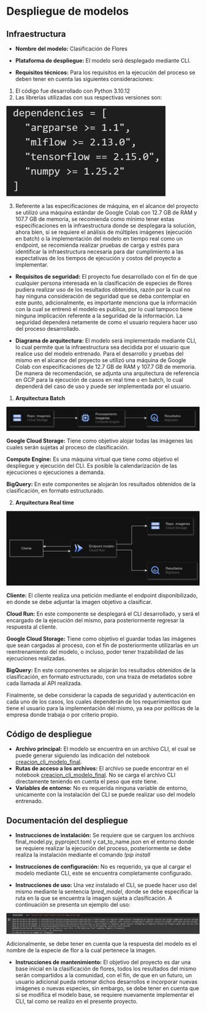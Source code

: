 # Despliegue de modelos

## Infraestructura

- **Nombre del modelo:** Clasificación de Flores

- **Plataforma de despliegue:** El modelo será desplegado mediante CLI.
  
- **Requisitos técnicos:** Para los requisitos en la ejecución del proceso se deben tener en cuenta las siguientes consideraciones: 
1.	El código fue desarrollado con Python 3.10.12
2.	Las librerías utilizadas con sus respectivas versiones son:
   
![Dependencias](https://github.com/Serebas12/MLDS6_Grupo1/blob/master/docs/deployment/Dependencias.png)

3.	Referente a las especificaciones de máquina, en el alcance del proyecto se utilizó una máquina estándar de Google Colab con 12.7 GB de RAM y 107.7 GB de memoria, se recomienda como mínimo tener estas especificaciones en la infraestructura donde se desplegara la solución, ahora bien, si se requiere el análisis de múltiples imágenes (ejecución en batch) o la implementación del modelo en tiempo real como un endpoint, se recomienda realizar pruebas de carga y estrés para identificar la infraestructura necesaria para dar cumplimiento a las expectativas de los tiempos de ejecución y costos del proyecto a implementar.  

  
- **Requisitos de seguridad:** El proyecto fue desarrollado con el fin de que cualquier persona interesada en la clasificación de especies de flores pudiera realizar uso de los resultados obtenidos, razón por la cual no hay ninguna consideración de seguridad que se deba contemplar en este punto, adicionalmente, es importante menciona que la información con la cual se entrenó el modelo es publica, por lo cual tampoco tiene ninguna implicación referente a la seguridad de la información. La seguridad dependerá netamente de como el usuario requiera hacer uso del proceso desarrollado.
  
- **Diagrama de arquitectura:** El modelo será implementado mediante CLI, lo cual permite que la infraestructura sea decidida por el usuario que realice uso del modelo entrenado. Para el desarrollo y pruebas del mismo en el alcance del proyecto se utilizó una máquina de Google Colab con especificaciones de 12.7 GB de RAM y 107.7 GB de memoria. De manera de recomendación, se adjunta una arquitectura de referencia en GCP para la ejecución de casos en real time o en batch, lo cual dependerá del caso de uso y puede ser implementada por el usuario.

1. **Arquitectura Batch**

![Batch](https://github.com/Serebas12/MLDS6_Grupo1/blob/master/docs/deployment/Batch.png)

**Google Cloud Storage:** Tiene como objetivo alojar todas las imágenes las cuales serán sujetas al proceso de clasificación. 

**Compute Engine:** Es una máquina virtual que tiene como objetivo el despliegue y ejecución del CLI. Es posible la calendarización de las ejecuciones o ejecuciones a demanda. 

**BigQuery:** En este componentes se alojarán los resultados obtenidos de la clasificación, en formato estructurado.

2. **Arquitectura Real time**

![RealTime](https://github.com/Serebas12/MLDS6_Grupo1/blob/master/docs/deployment/RealTime.png)

**Cliente:** El cliente realiza una petición mediante el endpoint disponibilizado, en donde se debe adjuntar la imagen objetivo a clasificar. 

**Cloud Run:** En este componente se desplegará el CLI desarrollado, y será el encargado de la ejecución del mismo, para posteriormente regresar la respuesta al cliente.

**Google Cloud Storage:** Tiene como objetivo el guardar todas las imágenes que sean cargadas al proceso, con el fin de posteriormente utilizarlas en un reentrenamiento del modelo, o incluso, poder tener trazabilidad de las ejecuciones realizadas. 

**BigQuery:** En este componentes se alojarán los resultados obtenidos de la clasificación, en formato estructurado, con una traza de metadatos sobre cada llamada al API realizada.

Finalmente, se debe considerar la capada de seguridad y autenticación en cada uno de los casos, los cuales dependerán de los requerimientos que tiene el usuario para la implementación del mismo, ya sea por políticas de la empresa donde trabaja o por criterio propio.

## Código de despliegue

- **Archivo principal:** El modelo se encuentra en un archivo CLI, el cual se puede generar siguiendo las indicación del notebook [creacion_cli_modelo_final](https://github.com/Serebas12/MLDS6_Grupo1/blob/master/scripts/evaluation/creacion_cli_modelo_final.ipynb).
- **Rutas de acceso a los archivos:** El archivo se puede encontrar en el notebook [creacion_cli_modelo_final](https://github.com/Serebas12/MLDS6_Grupo1/blob/master/scripts/evaluation/creacion_cli_modelo_final.ipynb). No se carga el archivo CLI directamente teniendo en cuenta el peso que este tiene. 
- **Variables de entorno:** No es requerida ninguna variable de entorno, unicamente con la instalación del CLI se puede realizar uso del modelo entrenado. 

## Documentación del despliegue

- **Instrucciones de instalación:** Se requiere que se carguen los archivos final_model.py, pyproject.toml y cat_to_name.json en el entorno donde se requiere realizar la ejecución del proceso, posteriormente se debe realiza la instalación mediante el comando *!pip install*  
  
- **Instrucciones de configuración:** No es requerido, ya que al cargar el modelo mediante CLI, este se encuentra completamente configurado.
  
- **Instrucciones de uso:** Una vez instalado el CLI, se puede hacer uso del mismo mediante la sentencia *!pred_model*, donde se debe especificar la ruta en la que se encuentra la imagen sujeta a clasificación. A continuación se presenta un ejemplo del uso:

![Ejemplo](https://github.com/Serebas12/MLDS6_Grupo1/blob/master/docs/deployment/Ejemplo.png)

Adicionalmente, se debe tener en cuenta que la respuesta del modelo es el nombre de la especie de flor a la cual pertenece la imagen. 

- **Instrucciones de mantenimiento:** El objetivo del proyecto es dar una base inicial en la clasificación de flores, todos los resultados del mismo serán compartidos a la comunidad, con el fin, de que en un futuro, un usuario adicional pueda retomar dichos desarrollos e incorporar nuevas imágenes o nuevas especies, sin embargo, se debe tener en cuenta que si se modifica el modelo base, se requiere nuevamente implementar el CLI, tal como se realizo en el presente proyecto.


